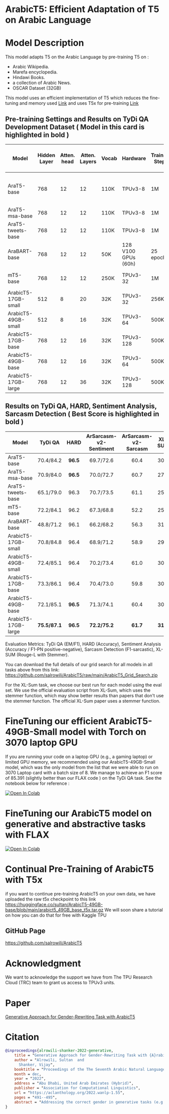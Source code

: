# ArabicT5: Efficient Adaptation of T5 on Arabic Language


# Model Description

This model adapts T5 on the Arabic Language by pre-training T5 on : 
- Arabic Wikipedia.
- Marefa encyclopedia.
- Hindawi Books.
- a collection of Arabic News.
- OSCAR Dataset (32GB)

This model uses an efficient implementation of T5 which reduces the fine-tuning and memory used [Link](https://arxiv.org/abs/2109.10686) and uses T5x for pre-training [Link](https://github.com/google-research/t5x)


## Pre-training Settings and Results on TyDi QA Development Dataset ( Model in this card is highlighted in bold )

|     Model        | Hidden Layer | Atten. head | Atten. Layers | Vocab | Hardware  |Training Steps | Batch  |  Train x Batch Factor |Corpora                 |
|------------------|--------------|-------------|---------------|-------|-----------|---------------|--------|-----------------------|------------------------|
| AraT5-base       |     768      |      12     |      12       |  110K |TPUv3-8    |        1M     |  128   | 1.0x                  |248GB 29B tokens (MSA + Tweets)    |
| AraT5-msa-base   |     768      |      12     |      12       |  110K |TPUv3-8    |        1M     |  128   | 1.0x                  |70GB (MSA)              |
| AraT5-tweets-base|     768      |      12     |      12       |  110K |TPUv3-8    |        1M     |  128   | 1.0x                  |178GB (Tweets)          |
| AraBART-base     |     768      |      12     |      12       |  50K | 128 V100 GPUs (60h)    |25 epochs|  -     | -                     |73GB (MSA)          |
| mT5-base         |     768      |      12     |      12       |  250K |TPUv3-32   |        1M     |  1024  | 8.0x                  |6.3T tokens (mC4)|
| ArabicT5-17GB-small   |     512      |      8     |      20      |  32K  |TPUv3-32   |       256K    |  256   | 0.5x                 |17GB (MSA)          |
| ArabicT5-49GB-small   |     512      |      8     |      16      |  32K  |TPUv3-64   |       500K    |  256   | 1.0x                 |49GB (MSA + OSCAR)          |
| ArabicT5-17GB-base    |     768      |      12     |      16       |  32K  |TPUv3-128  |       500K    |  512   | 2.0x                  |17GB (MSA)          |
| ArabicT5-49GB-base    |     768      |      12     |      16       |  32K  |TPUv3-64  |       500K    |  256   | 1.0x                  |49GB (MSA + OSCAR)          |
| ArabicT5-17GB-large  |     768      |      12     |      36       |  32K  |TPUv3-128  |       500K    |  512   | 2.0x                  |17GB (MSA)          |


##  Results on TyDi QA, HARD, Sentiment Analysis, Sarcasm Detection ( Best Score is highlighted in bold )

|    Model            | <center>TyDi QA| <center>HARD| <center>ArSarcasm-v2-Sentiment| <center>ArSarcasm-v2-Sarcasm| XL-SUM |
|----------------------|---------------|---------------------|-------------------------------------|----------------------------------|----------------------------------
| AraT5-base           |  <center>70.4/84.2  |<center>**96.5**|<center>69.7/72.6|<center>60.4|<center>30.3|
| AraT5-msa-base       |  <center>70.9/84.0  |<center>**96.5**|<center>70.0/72.7|<center>60.7|<center>27.4|
| AraT5-tweets-base    |  <center>65.1/79.0  |<center>96.3|<center>70.7/73.5|<center>61.1|<center>25.1|
| mT5-base             |  <center>72.2/84.1  |<center>96.2|<center>67.3/68.8|<center>52.2|<center>25.7|
| AraBART-base         |  <center>48.8/71.2  |<center>96.1|<center>66.2/68.2|<center>56.3|<center>31.2|
| ArabicT5-17GB-small        |  <center>70.8/84.8  |<center>96.4|<center>68.9/71.2|<center>58.9|<center>29.2|
| ArabicT5-49GB-small        |  <center>72.4/85.1  |<center>96.4|<center>70.2/73.4|<center>61.0|<center>30.2|
| ArabicT5-17GB-base       |  <center>73.3/86.1  |<center>96.4|<center>70.4/73.0|<center>59.8|<center>30.3|
| ArabicT5-49GB-base       |  <center>72.1/85.1  |<center>**96.5**|<center>71.3/74.1|<center>60.4|<center>30.9|
| ArabicT5-17GB-large      |  <center>**75.5/87.1**  |<center>**96.5**| <center>**72.2/75.2**|<center>**61.7**|<center>**31.7**|

Evaluation Metrics: TyDi QA (EM/F1), HARD (Accuracy), Sentiment Analysis (Accuracy / F1-PN positive-negative), Sarcasm Detection (F1-sarcastic), XL-SUM (Rouge-L with Stemmer).

You can download the full details of our grid search for all models in all tasks above from this link: https://github.com/salrowili/ArabicT5/raw/main/ArabicT5_Grid_Search.zip

For the XL-Sum task, we choose our best run for each model using the eval set. We use the official evaluation script from XL-Sum, which uses the stemmer function, which may show better results than papers that don't use the stemmer function. The official XL-Sum paper uses a stemmer function.

# FineTuning our efficient ArabicT5-49GB-Small model with Torch on 3070 laptop GPU ###

If you are running your code on a laptop GPU (e.g., a gaming laptop) or limited GPU memory, we recommended using our ArabicT5-49GB-Small model, which was the only model from the list that we were able to run on 3070 Laptop card with a batch size of 8. We manage to achieve an F1 score of 85.391 (slightly better than our FLAX code ) on the TyDi QA task. See the notebook below for reference : 

[![Open In Colab][COLAB]](https://colab.research.google.com/github/salrowili/ArabicT5/blob/main/ArabicT5_49GB_Small_on_3070_Laptop_GPU.ipynb)





# FineTuning our ArabicT5 model on generative and abstractive tasks with FLAX ###

[![Open In Colab][COLAB]](https://colab.research.google.com/github/salrowili/ArabicT5/blob/main/FineTuning_ArabicT5_with_FLAX_and_TPU.ipynb)

[COLAB]: https://colab.research.google.com/assets/colab-badge.svg


# Continual Pre-Training of ArabicT5 with T5x
if you want to continue pre-training ArabicT5 on your own data, we have uploaded the raw t5x checkpoint to this link https://huggingface.co/sultan/ArabicT5-49GB-base/blob/main/arabict5_49GB_base_t5x.tar.gz
We will soon share a tutorial on how you can do that for free with Kaggle TPU


## GitHub Page

https://github.com/salrowili/ArabicT5


# Acknowledgment

We want to acknowledge the support we have from The TPU Research Cloud (TRC) team to grant us access to TPUv3 units.


# Paper

[Generative Approach for Gender-Rewriting Task with ArabicT5](https://aclanthology.org/2022.wanlp-1.55/)

# Citation

```bibtex
@inproceedings{alrowili-shanker-2022-generative,
    title = "Generative Approach for Gender-Rewriting Task with {A}rabic{T}5",
    author = "Alrowili, Sultan  and
      Shanker, Vijay",
    booktitle = "Proceedings of the The Seventh Arabic Natural Language Processing Workshop (WANLP)",
    month = dec,
    year = "2022",
    address = "Abu Dhabi, United Arab Emirates (Hybrid)",
    publisher = "Association for Computational Linguistics",
    url = "https://aclanthology.org/2022.wanlp-1.55",
    pages = "491--495",
    abstract = "Addressing the correct gender in generative tasks (e.g., Machine Translation) has been an overlooked issue in the Arabic NLP. However, the recent introduction of the Arabic Parallel Gender Corpus (APGC) dataset has established new baselines for the Arabic Gender Rewriting task. To address the Gender Rewriting task, we first pre-train our new Seq2Seq ArabicT5 model on a 17GB of Arabic Corpora. Then, we continue pre-training our ArabicT5 model on the APGC dataset using a newly proposed method. Our evaluation shows that our ArabicT5 model, when trained on the APGC dataset, achieved competitive results against existing state-of-the-art methods. In addition, our ArabicT5 model shows better results on the APGC dataset compared to other Arabic and multilingual T5 models.",
}
```
